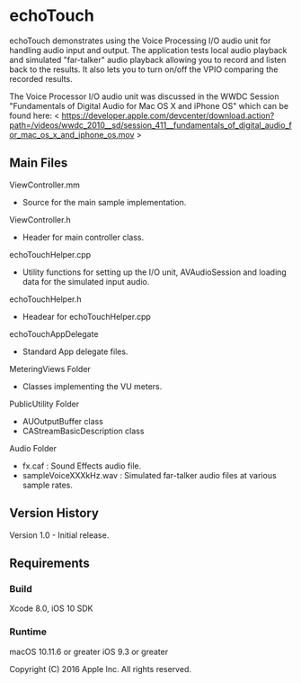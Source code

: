 # echoTouch

echoTouch demonstrates using the Voice Processing I/O audio unit for handling audio input and output. The application tests local audio playback and simulated "far-talker" audio playback allowing you to record and listen back to the results. It also lets you to turn on/off the VPIO comparing the recorded results.

The Voice Processor I/O audio unit was discussed in the WWDC Session "Fundamentals of Digital Audio for Mac OS X and iPhone OS" which can be found here: < https://developer.apple.com/devcenter/download.action?path=/videos/wwdc_2010__sd/session_411__fundamentals_of_digital_audio_for_mac_os_x_and_iphone_os.mov >

## Main Files

ViewController.mm
- Source for the main sample implementation.

ViewController.h
- Header for main controller class.

echoTouchHelper.cpp
- Utility functions for setting up the I/O unit, AVAudioSession and loading data for the simulated input audio.

echoTouchHelper.h
- Headear for echoTouchHelper.cpp

echoTouchAppDelegate
- Standard App delegate files.

MeteringViews Folder
- Classes implementing the VU meters.

PublicUtility Folder
- AUOutputBuffer class
- CAStreamBasicDescription class

Audio Folder
- fx.caf : Sound Effects audio file.
- sampleVoiceXXXkHz.wav : Simulated far-talker audio files at various sample rates.

## Version History

Version 1.0 - Initial release.

## Requirements

### Build

Xcode 8.0, iOS 10 SDK

### Runtime

macOS 10.11.6 or greater
iOS 9.3 or greater

Copyright (C) 2016 Apple Inc. All rights reserved.

